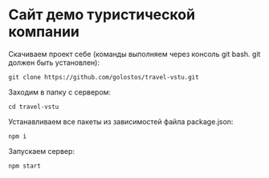 # Сайт демо туристической компании

Скачиваем проект себе (команды выполняем через консоль git bash. git должен быть установлен):

`git clone https://github.com/golostos/travel-vstu.git`

Заходим в папку с сервером:

`cd travel-vstu`

Устанавливаем все пакеты из зависимостей файла package.json:

`npm i`

Запускаем сервер:

`npm start`
